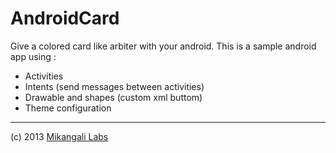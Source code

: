 AndroidCard
===========

Give a colored card like arbiter with your android. This is a sample android app using :

* Activities
* Intents (send messages between activities)
* Drawable and shapes (custom xml buttom)
* Theme configuration

_____________

(c) 2013 [Mikangali Labs](http://mikangali.com)
